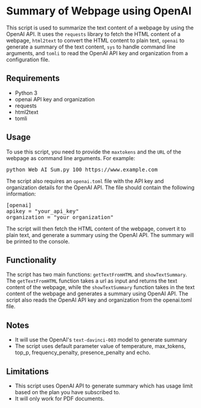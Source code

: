 <!DOCTYPE html>
<html>
<body>
    <h1>Summary of Webpage using OpenAI</h1>
<p>This script is used to summarize the text content of a webpage by using the OpenAI API. It uses the <code>requests</code> library to fetch the HTML content of a webpage, <code>html2text</code> to convert the HTML content to plain text, <code>openai</code> to generate a summary of the text content, <code>sys</code> to handle command line arguments, and <code>tomli</code> to read the OpenAI API key and organization from a configuration file.</p>

<h2>Requirements</h2>
<ul>
  <li>Python 3</li>
  <li>openai API key and organization</li>
  <li>requests</li>
  <li>html2text</li>
  <li>tomli</li>
</ul>

<h2>Usage</h2>
<p>To use this script, you need to provide the <code>maxtokens</code> and the <code>URL</code> of the webpage as command line arguments. For example:</p>
<pre>python Web_AI_Sum.py 100 https://www.example.com</pre>
<p>The script also requires an <code>openai.toml</code> file with the API key and organization details for the OpenAI API. The file should contain the following information:</p>
<pre>
[openai]
apikey = "your_api_key"
organization = "your_organization"</pre>
<p>The script will then fetch the HTML content of the webpage, convert it to plain text, and generate a summary using the OpenAI API. The summary will be printed to the console.</p>

<h2>Functionality</h2>
<p>The script has two main functions: <code>getTextFromHTML</code> and <code>showTextSummary</code>. The <code>getTextFromHTML</code> function takes a url as input and returns the text content of the webpage, while the <code>showTextSummary</code> function takes in the text content of the webpage and generates a summary using OpenAI API. The script also reads the OpenAI API key and organization from the openai.toml file.</p>

<h2>Notes</h2>
<ul>
  <li>It will use the OpenAI's <code>text-davinci-003</code> model to generate summary</li>
  <li>The script uses default parameter value of temperature, max_tokens, top_p, frequency_penalty, presence_penalty and echo.</li>
</ul>

<h2>Limitations</h2>
<ul>
  <li>This script uses OpenAI API to generate summary which has usage limit based on the plan you have subscribed to.</li>
  <li>It will only work for PDF documents.</li>
</ul>
</body>
</html>